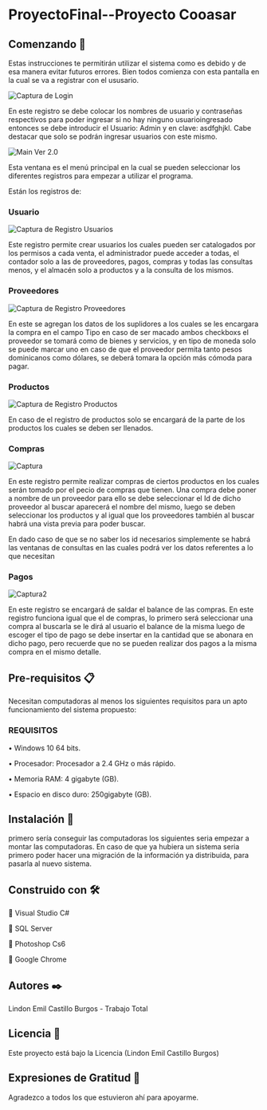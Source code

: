# ProyectoFinal--Proyecto Cooasar

## Comenzando 🚀

Estas instrucciones te permitirán utilizar el sistema como es debido y de esa manera evitar futuros errores. Bien todos comienza con esta pantalla en la cual se va a registrar con el ususario.

![Captura de Login](https://user-images.githubusercontent.com/50345256/62082188-43584000-b222-11e9-9ee4-a7b6851fd3e5.PNG)

En este registro se debe colocar los nombres de usuario y contraseñas respectivos para poder ingresar si no hay ninguno usuarioingresado entonces se debe introducir el Usuario: Admin y en clave: asdfghjkl.  Cabe destacar que solo se podrán ingresar usuarios con este mismo.

![Main](https://user-images.githubusercontent.com/50345256/62087473-d21f8980-b22f-11e9-93e4-dc9572475040.PNG)
Ver 2.0

Esta ventana es el menú principal en la cual se pueden seleccionar los diferentes registros para empezar a utilizar el programa.


Están los registros de:

### Usuario
![Captura de Registro Usuarios](https://user-images.githubusercontent.com/50345256/62082388-b1046c00-b222-11e9-8f88-d60e195667f5.PNG)

Este registro permite crear usuarios los cuales pueden ser catalogados por los permisos a cada venta, el administrador puede acceder a todas, el contador solo a las de proveedores, pagos, compras y todas las consultas menos, y el almacén solo a productos y a la consulta de los mismos.


### Proveedores
![Captura de Registro Proveedores](https://user-images.githubusercontent.com/50345256/62082532-f032bd00-b222-11e9-9a2e-a66f13ca9c5b.PNG)

En este se agregan los datos de los suplidores a los cuales se les encargara la compra en el campo Tipo en caso de ser macado ambos checkboxs el proveedor se tomará como de bienes y servicios, y en tipo de moneda solo se puede marcar uno en caso de que el proveedor permita tanto pesos dominicanos como dólares, se deberá tomara la opción más cómoda para pagar.

### Productos
![Captura de Registro Productos](https://user-images.githubusercontent.com/50345256/62082578-0c365e80-b223-11e9-8a77-6e3e35aa2e8a.PNG)

En caso de el registro de productos solo se encargará de la parte de los productos los cuales se deben ser llenados.


### Compras
![Captura](https://user-images.githubusercontent.com/50345256/62082794-6f27f580-b223-11e9-9850-33409772746b.PNG)

En este registro permite realizar compras de ciertos productos en los cuales serán tomado por el pecio de compras que tienen. Una compra debe poner a nombre de un proveedor para ello se debe seleccionar el Id de dicho proveedor al buscar aparecerá el nombre del mismo, luego se deben seleccionar los productos y al igual que los proveedores también al buscar habrá una vista previa para poder buscar.

En dado caso de que se no saber los id necesarios simplemente se habrá las ventanas de consultas en las cuales podrá ver los datos referentes a lo que necesitan


### Pagos
![Captura2](https://user-images.githubusercontent.com/50345256/62082991-ee1d2e00-b223-11e9-8b50-cf7b73f7985f.PNG)

En este registro se encargará de saldar el balance de las compras. En este registro funciona igual que el de compras, lo primero será seleccionar una compra al buscarla se le dirá al usuario el balance de la misma luego de escoger el tipo de pago se debe insertar en la cantidad que se abonara en dicho pago, pero recuerde que no se pueden realizar dos pagos a la misma compra en el mismo detalle. 

## Pre-requisitos 📋
Necesitan computadoras al menos los siguientes requisitos para un apto funcionamiento del sistema propuesto:

### REQUISITOS

•	Windows 10 64 bits.

•	Procesador: Procesador a 2.4 GHz o más rápido.

•	Memoria RAM: 4 gigabyte (GB). 

•	Espacio en disco duro: 250gigabyte (GB).


## Instalación 🔧
primero sería conseguir las computadoras los siguientes seria empezar a montar las computadoras. En caso de que ya hubiera un sistema seria primero poder hacer una migración de la información ya distribuida, para pasarla al nuevo sistema.

## Construido con 🛠️
	Visual Studio C#

	SQL Server

	Photoshop Cs6

	Google Chrome

## Autores ✒️
Lindon Emil Castillo Burgos - Trabajo Total

## Licencia 📄
Este proyecto está bajo la Licencia (Lindon Emil Castillo Burgos) 

## Expresiones de Gratitud 🎁
Agradezco a todos los que estuvieron ahí para apoyarme. 


